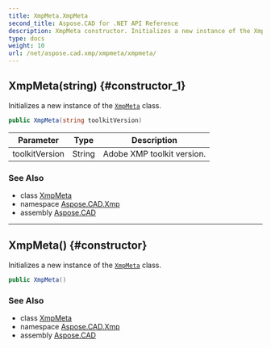 ```yaml
---
title: XmpMeta.XmpMeta
second_title: Aspose.CAD for .NET API Reference
description: XmpMeta constructor. Initializes a new instance of the XmpMeta class
type: docs
weight: 10
url: /net/aspose.cad.xmp/xmpmeta/xmpmeta/
---
```

## XmpMeta(string) {#constructor_1}

Initializes a new instance of the [`XmpMeta`](../) class.

```csharp
public XmpMeta(string toolkitVersion)
```

| Parameter | Type | Description |
| --- | --- | --- |
| toolkitVersion | String | Adobe XMP toolkit version. |

### See Also

* class [XmpMeta](../)
* namespace [Aspose.CAD.Xmp](../../xmpmeta/)
* assembly [Aspose.CAD](../../../)

---

## XmpMeta() {#constructor}

Initializes a new instance of the [`XmpMeta`](../) class.

```csharp
public XmpMeta()
```

### See Also

* class [XmpMeta](../)
* namespace [Aspose.CAD.Xmp](../../xmpmeta/)
* assembly [Aspose.CAD](../../../)


